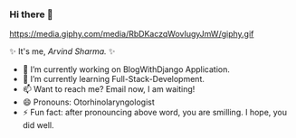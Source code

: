 ### Hi there 👋

https://media.giphy.com/media/RbDKaczqWovIugyJmW/giphy.gif

 ✨ It's me, *Arvind Sharma.* ✨ 


- 🔭 I’m currently working on BlogWithDjango Application. 
- 🌱 I’m currently learning Full-Stack-Development.
- 📫 Want to reach me? Email now, I am waiting!
- 😄 Pronouns: Otorhinolaryngologist
- ⚡ Fun fact: after pronouncing above word, you are smilling. I hope, you did well.

